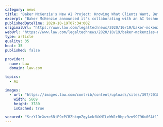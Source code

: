 ```yaml
---
category: news
title: "Baker McKenzie's New AI Project: Knowing What Clients Want, Before They Do"
excerpt: "Baker McKenzie announced it's collaborating with an AI technology developer to help it predict clients' future needs. While the software may have less-than-perfect accuracy, lawyers still see a significant benefit."
publishedDateTime: 2020-10-19T07:34:00Z
originalUrl: "https://www.law.com/legaltechnews/2020/10/19/baker-mckenzies-new-ai-project-knowing-what-clients-wants-before-they-do/"
webUrl: "https://www.law.com/legaltechnews/2020/10/19/baker-mckenzies-new-ai-project-knowing-what-clients-wants-before-they-do/"
type: article
quality: 35
heat: 35
published: false

provider:
  name: Law
  domain: law.com

topics:
  - AI

images:
  - url: "https://images.law.com/contrib/content/uploads/sites/397/2018/12/11.jpg"
    width: 5669
    height: 3780
    isCached: true

secured: "SrzY1OrXw+e6BiP9cPCBZbkqmZqyAxkfNXMILoWW1rRbpz9zn99Z96u0SAtlT8b6F4i2q44Y7VY36R6Bft3YDdJMr5qW4cNNiM664x8gNjQirNgI+aOgL2fCLOPpa8Yxjx/QXka2csU1SX0goC6T1ScUPXXr7AobbYELA9cDhsLA4oqsjq1psYd0kLgRh+XEB3xpas5vr/3JdAPn0bQZk6E93n7JFYatIJz0Dx7KjFbveQQ+i/hyjFeNTlemW8F86rNnmoT/uXYZtz5RlrWPe0QFfBo598Q23UTkPJD1Hmf5M38ojKFxLW75iZsu+rfSIrDmCgr1x4l1buM+L52x2oryJ8npxvmEICM1xxYiiS8=;ZcBgFuQmX8COQIrawu5TTA=="
---
```


